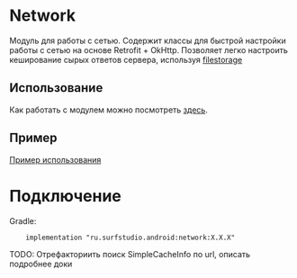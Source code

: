 # Network

Модуль для работы с сетью. Содержит классы для быстрой настройки работы
с сетью на основе Retrofit + OkHttp.
Позволяет легко настроить кеширование сырых ответов сервера,
используя [filestorage](../filestorage/README.md)

## Использование

Как работать с модулем можно посмотреть [здесь](docs/usage.md).

## Пример
[Пример использования](../network-sample)

# Подключение
Gradle:
```
    implementation "ru.surfstudio.android:network:X.X.X"
```

TODO: Отрефакториить поиск SimpleCacheInfo по url, описать подробнее доки
